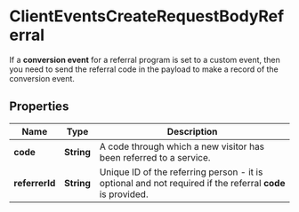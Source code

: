 

# ClientEventsCreateRequestBodyReferral

If a **conversion event** for a referral program is set to a custom event, then you need to send the referral code in the payload to make a record of the conversion event. 

## Properties

| Name | Type | Description |
|------------ | ------------- | ------------- |
|**code** | **String** | A code through which a new visitor has been referred to a service. |
|**referrerId** | **String** | Unique ID of the referring person - it is optional and not required if the referral **code** is provided. |



